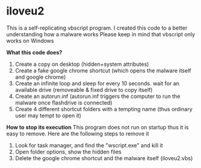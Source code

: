 # iloveu2
This is a self-replicating vbscript program. I created this code to a better understanding how a malware works
Please keep in mind that vbscript only works on Windows

<b>What this code does?</b>

1. Create a copy on desktop (hidden+system attributes)
2. Create a fake google chrome shortcut (which opens the malware itself and google chrome)
3. Create an infinite loop and sleep for every 10 seconds. wait for an available drive (removeable & fixed drive to copy itself)
4. Create an autorun.inf (autorun.inf triggers the computer to run the malware once flashdrive is connected)
5. Create 4 different shortcut folders with a tempting name (thus ordinary user may tempt to open it)
 
<b>How to stop its execution</b>
This program does not run on startup thus it is easy to remove. Here are the following steps to remove it

1. Look for task manager, and find the "wscript.exe" and kill it
2. Open folder options, show the hidden files
3. Delete the google chrome shortcut and the malware itself (iloveu2.vbs)
